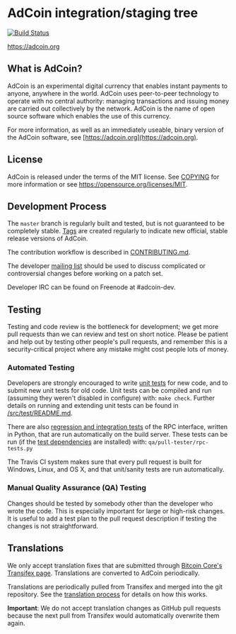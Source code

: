 AdCoin integration/staging tree
=====================================

[![Build Status](https://travis-ci.org/adcoin-project/adcoin.svg?branch=master)](https://travis-ci.org/adcoin-project/adcoin)

https://adcoin.org

What is AdCoin?
----------------

AdCoin is an experimental digital currency that enables instant payments to
anyone, anywhere in the world. AdCoin uses peer-to-peer technology to operate
with no central authority: managing transactions and issuing money are carried
out collectively by the network. AdCoin is the name of open source
software which enables the use of this currency.

For more information, as well as an immediately useable, binary version of
the AdCoin software, see [https://adcoin.org](https://adcoin.org).

License
-------

AdCoin is released under the terms of the MIT license. See [COPYING](COPYING) for more
information or see https://opensource.org/licenses/MIT.

Development Process
-------------------

The `master` branch is regularly built and tested, but is not guaranteed to be
completely stable. [Tags](https://github.com/adcoin-project/adcoin/tags) are created
regularly to indicate new official, stable release versions of AdCoin.

The contribution workflow is described in [CONTRIBUTING.md](CONTRIBUTING.md).

The developer [mailing list](https://groups.google.com/forum/#!forum/adcoin-dev)
should be used to discuss complicated or controversial changes before working
on a patch set.

Developer IRC can be found on Freenode at #adcoin-dev.

Testing
-------

Testing and code review is the bottleneck for development; we get more pull
requests than we can review and test on short notice. Please be patient and help out by testing
other people's pull requests, and remember this is a security-critical project where any mistake might cost people
lots of money.

### Automated Testing

Developers are strongly encouraged to write [unit tests](src/test/README.md) for new code, and to
submit new unit tests for old code. Unit tests can be compiled and run
(assuming they weren't disabled in configure) with: `make check`. Further details on running
and extending unit tests can be found in [/src/test/README.md](/src/test/README.md).

There are also [regression and integration tests](/qa) of the RPC interface, written
in Python, that are run automatically on the build server.
These tests can be run (if the [test dependencies](/qa) are installed) with: `qa/pull-tester/rpc-tests.py`

The Travis CI system makes sure that every pull request is built for Windows, Linux, and OS X, and that unit/sanity tests are run automatically.

### Manual Quality Assurance (QA) Testing

Changes should be tested by somebody other than the developer who wrote the
code. This is especially important for large or high-risk changes. It is useful
to add a test plan to the pull request description if testing the changes is
not straightforward.

Translations
------------

We only accept translation fixes that are submitted through [Bitcoin Core's Transifex page](https://www.transifex.com/projects/p/bitcoin/).
Translations are converted to AdCoin periodically.

Translations are periodically pulled from Transifex and merged into the git repository. See the
[translation process](doc/translation_process.md) for details on how this works.

**Important**: We do not accept translation changes as GitHub pull requests because the next
pull from Transifex would automatically overwrite them again.
